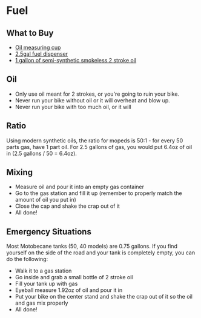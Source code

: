 # Fuel

## What to Buy

- [Oil measuring cup](https://www.amazon.com/Pit-Posse-PP3240-2-Stroke-Measuring/dp/B0088NYRRI)
- [2.5gal fuel dispenser](https://www.amazon.com/No-Spill-Gas-Can-2-5-Gallon/dp/B009HP2UDY/)
- [1 gallon of semi-synthetic smokeless 2 stroke oil](https://www.amazon.com/Lucas-Oil-10115-Semi-Synthetic-2-Cycle/dp/B0002KKTWC)

## Oil

- Only use oil meant for 2 strokes, or you're going to ruin your bike.
- Never run your bike without oil or it will overheat and blow up.
- Never run your bike with too much oil, or it will

## Ratio

Using modern synthetic oils, the ratio for mopeds is 50:1 - for every 50 parts gas, have 1 part oil. For 2.5 gallons of gas, you would put 6.4oz of oil in (2.5 gallons / 50 = 6.4oz).

## Mixing

- Measure oil and pour it into an empty gas container
- Go to the gas station and fill it up (remember to properly match the amount of oil you put in)
- Close the cap and shake the crap out of it
- All done!

## Emergency Situations

Most Motobecane tanks (50, 40 models) are 0.75 gallons. If you find yourself on the side of the road and your tank is completely empty, you can do the following:

- Walk it to a gas station
- Go inside and grab a small bottle of 2 stroke oil
- Fill your tank up with gas
- Eyeball measure 1.92oz of oil and pour it in
- Put your bike on the center stand and shake the crap out of it so the oil and gas mix properly
- All done!
